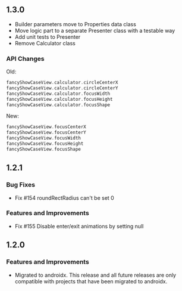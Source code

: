 ## 1.3.0
*   Builder parameters move to Properties data class
*   Move logic part to a separate Presenter class with a testable way
*   Add unit tests to Presenter
*   Remove Calculator class

### API Changes
Old:
```kotlin
fancyShowCaseView.calculator.circleCenterX
fancyShowCaseView.calculator.circleCenterY
fancyShowCaseView.calculator.focusWidth
fancyShowCaseView.calculator.focusHeight
fancyShowCaseView.calculator.focusShape
```

New:
```kotlin
fancyShowCaseView.focusCenterX
fancyShowCaseView.focusCenterY
fancyShowCaseView.focusWidth
fancyShowCaseView.focusHeight
fancyShowCaseView.focusShape
```

## 1.2.1

### Bug Fixes
*   Fix #154 roundRectRadius can't be set 0
### Features and Improvements
*   Fix #155 Disable enter/exit animations by setting null

## 1.2.0
### Features and Improvements
*   Migrated to androidx. This release and all future releases are only compatible with projects that have been migrated to androidx.
